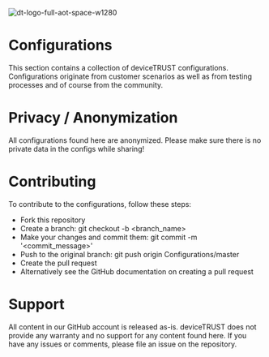 ![dt-logo-full-aot-space-w1280](https://user-images.githubusercontent.com/83282694/116271495-5219b100-a780-11eb-9e1a-f929d2e3cbdc.png)
# Configurations
This section contains a collection of deviceTRUST configurations. Configurations originate from customer scenarios as well as from testing processes and of course from the community. 

# Privacy / Anonymization
All configurations found here are anonymized. Please make sure there is no private data in the configs while sharing!

# Contributing
To contribute to the configurations, follow these steps:

- Fork this repository
- Create a branch: git checkout -b <branch_name>
- Make your changes and commit them: git commit -m '<commit_message>'
- Push to the original branch: git push origin Configurations/master
- Create the pull request
- Alternatively see the GitHub documentation on creating a pull request

# Support
All content in our GitHub account is released as-is. deviceTRUST does not provide any warranty and no support for any content found here. If you have any issues or comments, please file an issue on the repository.
